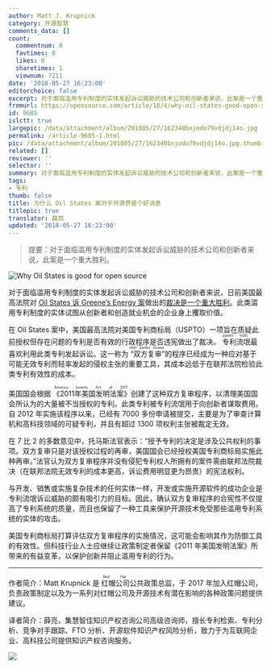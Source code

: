 ```yaml
---
author: Matt J. Krupnick
category: 开源智慧
comments_data: []
count:
  commentnum: 0
  favtimes: 0
  likes: 0
  sharetimes: 1
  viewnum: 7211
date: '2018-05-27 16:23:00'
editorchoice: false
excerpt: 对于面临滥用专利制度的实体发起诉讼威胁的技术公司和创新者来说，此案是一个重大胜利。
fromurl: https://opensource.com/article/18/4/why-oil-states-good-open-source
id: 9685
islctt: true
largepic: /data/attachment/album/201805/27/162348bnjodo79vdjdj14o.jpg
permalink: /article-9685-1.html
pic: /data/attachment/album/201805/27/162348bnjodo79vdjdj14o.jpg.thumb.jpg
related: []
reviewer: ''
selector: ''
summary: 对于面临滥用专利制度的实体发起诉讼威胁的技术公司和创新者来说，此案是一个重大胜利。
tags:
- 专利
thumb: false
title: 为什么 Oil States 案对于开源界是个好消息
titlepic: true
translator: 薛亮
updated: '2018-05-27 16:23:00'
---
```



> 
> 提要：对于面临滥用专利制度的实体发起诉讼威胁的技术公司和创新者来说，此案是一个重大胜利。
> 
> 
> 


![Why Oil States is good for open source](/data/attachment/album/201805/27/162348bnjodo79vdjdj14o.jpg "Why Oil States is good for open source")


对于面临滥用专利制度的实体发起诉讼威胁的技术公司和创新者来说，日前美国最高法院对 [Oil States 诉 Greene’s Energy 案](https://www.supremecourt.gov/opinions/17pdf/16-712_87ad.pdf)做出的[裁决是一个重大胜利](http://www.scotusblog.com/wp-content/uploads/2017/11/16-712-bsac-Dell.pdf)。此类滥用专利制度的实体试图从创新者和创造就业机会的企业身上攫取价值。


在 Oil States 案中，美国最高法院对美国专利商标局（USPTO）一项旨在质疑此前授权但存在问题的专利是否有效的行政程序是否违宪做出了裁决。<ruby> 专利流氓 <rp>  （ </rp> <rt>  patent trolls </rt> <rp>  ） </rp></ruby>最喜欢利用此类专利发起诉讼。这一称为<ruby> “双方复审” <rp>  （ </rp> <rt>  inter partes review </rt> <rp>  ） </rp></ruby>的程序已经成为一种应对基于可能无效专利而轻率发起的侵权主张的重要工具，其成本远低于在联邦法院检验此类专利有效性的成本。


美国国会根据<ruby> 《2011年美国发明法案》 <rp>  （ </rp> <rt>  America Invents Act of 2011 </rt> <rp>  ） </rp></ruby>创建了这种双方复审程序，以清理美国国会所认为的大量被不当授权的专利。此类专利被专利流氓用于向创新者谋取费用。自 2012 年实施该程序以来，已经有 7000 多份申请被提交，主要是为了审查计算机和高科技领域的可疑专利，并且有超过 1300 项权利主张被裁定无效。


在 7 比 2 的多数意见中，托马斯法官表示：“授予专利的决定是涉及公共权利的事项。双方复审只是对该授权过程的再审，美国国会已经授权美国专利商标局实施此种再审。”法官认为双方复审程序并没有侵犯专利权人所拥有的案件需由联邦法院裁决（在联邦法院无效专利的成本更高，诉讼费用明显更为昂贵）的宪法权利。


与开发、销售或实施复杂技术的任何实体一样，开发或实施开源软件的成功企业是专利流氓诉讼威胁的颇有吸引力的目标。因此，确认双方复审程序的合宪性不仅提高了专利系统的质量，而且也保留了一种工具来保护开源技术免受那些滥用专利系统的实体的攻击。


美国专利商标局打算评估双方复审程序的实施情况，这可能会影响其作为防御工具的有效性。但科技行业人士应继续让政策制定者保留《2011 年美国发明法案》所带来的有益变革，以保护创新并阻止滥用专利的行为。




---


作者简介：Matt Krupnick 是<ruby> 红帽公司 <rp>  （ </rp> <rt>  Red Hat </rt> <rp>  ） </rp></ruby>公共政策总监，于 2017 年加入红帽公司，负责政策制定以及为一系列对红帽公司及开源技术有潜在影响的各种政策问题提供建议。


译者简介：薛亮，集慧智佳知识产权咨询公司高级咨询师，擅长专利检索、专利分析、竞争对手跟踪、FTO 分析、开源软件知识产权风险分析，致力于为互联网企业、高科技公司提供知识产权咨询服务。


![](/data/attachment/album/201805/27/162328ymc7cnr7cybn64bu.jpg)